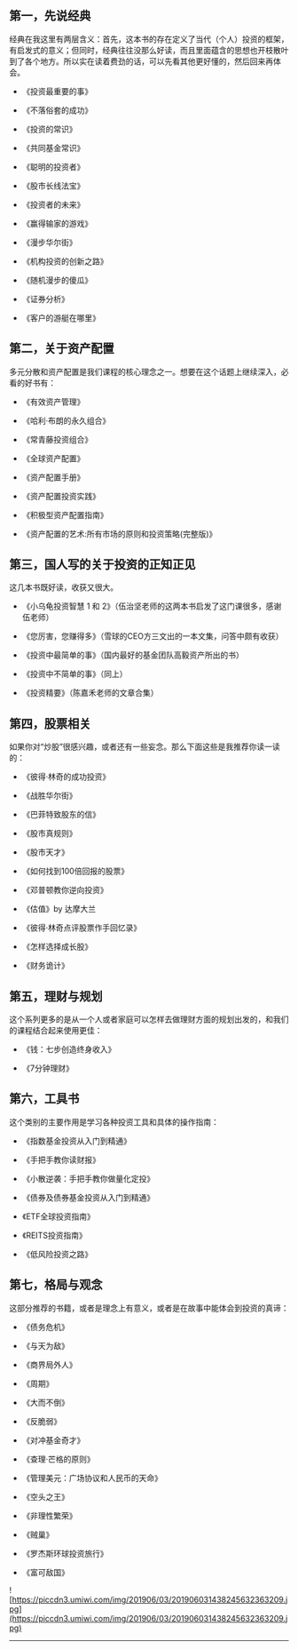## 第一，先说经典

经典在我这里有两层含义：首先，这本书的存在定义了当代（个人）投资的框架，有启发式的意义；但同时，经典往往没那么好读，而且里面蕴含的思想也开枝散叶到了各个地方。所以实在读着费劲的话，可以先看其他更好懂的，然后回来再体会。

* 《投资最重要的事》

* 《不落俗套的成功》

* 《投资的常识》

* 《共同基金常识》

* 《聪明的投资者》

* 《股市长线法宝》

* 《投资者的未来》

* 《赢得输家的游戏》

* 《漫步华尔街》

* 《机构投资的创新之路》

* 《随机漫步的傻瓜》

* 《证券分析》

* 《客户的游艇在哪里》

## 第二，关于资产配置

多元分散和资产配置是我们课程的核心理念之一。想要在这个话题上继续深入，必看的好书有：

* 《有效资产管理》

* 《哈利·布朗的永久组合》

* 《常青藤投资组合》

* 《全球资产配置》

* 《资产配置手册》

* 《资产配置投资实践》

* 《积极型资产配置指南》

* 《资产配置的艺术:所有市场的原则和投资策略(完整版)》

## 第三，国人写的关于投资的正知正见

这几本书既好读，收获又很大。

* 《小乌龟投资智慧 1 和 2》（伍治坚老师的这两本书启发了这门课很多，感谢伍老师）

* 《您厉害，您赚得多》（雪球的CEO方三文出的一本文集，问答中颇有收获）

* 《投资中最简单的事》（国内最好的基金团队高毅资产所出的书）

* 《投资中不简单的事》（同上）

* 《投资精要》（陈嘉禾老师的文章合集）

## 第四，股票相关

如果你对“炒股”很感兴趣，或者还有一些妄念。那么下面这些是我推荐你读一读的：

* 《彼得·林奇的成功投资》

* 《战胜华尔街》

* 《巴菲特致股东的信》

* 《股市真规则》

* 《股市天才》

* 《如何找到100倍回报的股票》

* 《邓普顿教你逆向投资》

* 《估值》by 达摩大兰

* 《彼得·林奇点评股票作手回忆录》

* 《怎样选择成长股》

* 《财务诡计》

## 第五，理财与规划

这个系列更多的是从一个人或者家庭可以怎样去做理财方面的规划出发的，和我们的课程结合起来使用更佳：

* 《钱：七步创造终身收入》

* 《7分钟理财》

## 第六，工具书

这个类别的主要作用是学习各种投资工具和具体的操作指南：

* 《指数基金投资从入门到精通》

* 《手把手教你读财报》

* 《小散逆袭：手把手教你做量化定投》

* 《债券及债券基金投资从入门到精通》

* 《ETF全球投资指南》

* 《REITS投资指南》

* 《低风险投资之路》

## 第七，格局与观念

这部分推荐的书籍，或者是理念上有意义，或者是在故事中能体会到投资的真谛：

* 《债务危机》

* 《与天为敌》

* 《商界局外人》

* 《周期》

* 《大而不倒》

* 《反脆弱》

* 《对冲基金奇才》

* 《查理·芒格的原则》

* 《管理美元：广场协议和人民币的天命》

* 《空头之王》

* 《非理性繁荣》

* 《贼巢》

* 《罗杰斯环球投资旅行》

* 《富可敌国》

![https://piccdn3.umiwi.com/img/201906/03/201906031438245632363209.jpg](https://piccdn3.umiwi.com/img/201906/03/201906031438245632363209.jpg)

---
